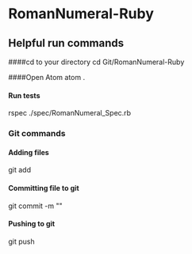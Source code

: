 # RomanNumeral-Ruby

## Helpful run commands
####cd to your directory
cd Git/RomanNumeral-Ruby

####Open Atom
atom .

#### Run tests
rspec ./spec/RomanNumeral_Spec.rb

### Git commands
#### Adding files
git add <file name>

#### Committing file to git
git commit -m "<insert message here>"

#### Pushing to git
git push
